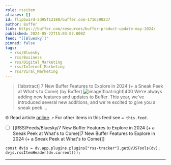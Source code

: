 ```yaml
---
role: rssitem
aliases: []
id: flipboard-2d95f12188/buffer.com-1716390237
author: Buffer
link: https://buffer.com/resources/buffer-product-update-may-2024/
published: 2024-05-22T15:03:57.000Z
feed: "[[Bluesky]]"
pinned: false
tags:
  - rss/Bluesky
  - rss/Business
  - rss/Digital_Marketing
  - rss/Internet_Marketing
  - rss/Viral_Marketing
---
```


> [!abstract] 7 New Buffer Features to Explore in 2024 (+ a Sneak Peek at What's to Come) (by Buffer)
> ![image|float:right|400](https://ic-cdn.flipboard.com/buffer.com/7295abec9d6cdb75b6d8e351974c1b331cafe126/_xlarge.png) We’re always adding new features and updates to Buffer. This year, we've introduced several new additions, and we're excited to give you a sneak peek …

🌐 Read article [online](https://buffer.com/resources/buffer-product-update-may-2024/). ⤴ For other items in this feed see `= this.feed`.

- [ ] [[RSS/Feeds/Bluesky/7 New Buffer Features to Explore in 2024 (+ a Sneak Peek at What's to Come)|7 New Buffer Features to Explore in 2024 (+ a Sneak Peek at What's to Come)]]

~~~dataviewjs
const dvjs = dv.app.plugins.plugins["rss-tracker"].getDVJSTools(dv);
dvjs.rssItemHeader(dv.current());
~~~

- - -

